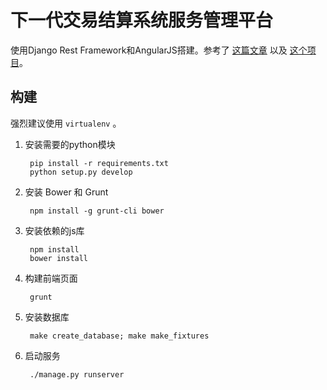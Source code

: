# 下一代交易结算系统服务管理平台

使用Django Rest Framework和AngularJS搭建。参考了 [这篇文章](http://kevinastone.github.io/getting-started-with-django-rest-framework-and-angularjs.html) 以及 [这个项目](https://github.com/kevinastone/django-api-rest-and-angular)。


## 构建

强烈建议使用 `virtualenv` 。

1. 安装需要的python模块

        pip install -r requirements.txt
        python setup.py develop

2. 安装 Bower 和 Grunt

        npm install -g grunt-cli bower

3. 安装依赖的js库

        npm install
        bower install

4. 构建前端页面

        grunt

5. 安装数据库

        make create_database; make make_fixtures

6. 启动服务

        ./manage.py runserver

